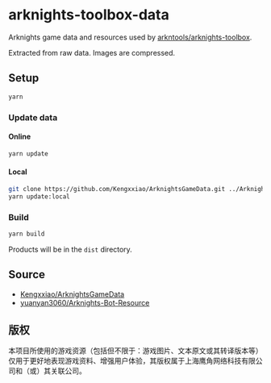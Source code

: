 # arknights-toolbox-data

Arknights game data and resources used by [arkntools/arknights-toolbox](https://github.com/arkntools/arknights-toolbox).

Extracted from raw data. Images are compressed.

## Setup

```bash
yarn
```

### Update data

#### Online

```bash
yarn update
```

#### Local

```bash
git clone https://github.com/Kengxxiao/ArknightsGameData.git ../ArknightsGameData --depth=1
yarn update:local
```

### Build

```bash
yarn build
```

Products will be in the `dist` directory.

## Source

- [Kengxxiao/ArknightsGameData](https://github.com/Kengxxiao/ArknightsGameData)
- [yuanyan3060/Arknights-Bot-Resource](https://github.com/yuanyan3060/Arknights-Bot-Resource)

## 版权

本项目所使用的游戏资源（包括但不限于：游戏图片、文本原文或其转译版本等）仅用于更好地表现游戏资料、增强用户体验，其版权属于上海鹰角网络科技有限公司和（或）其关联公司。
